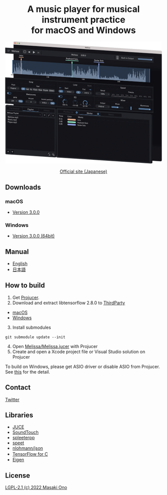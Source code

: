 <h1 align="center">A music player for musical instrument practice<br>for macOS and Windows</h1>

![uiimage](docs/images/screenshot.png)

<div align="center"> <a href="https://mosynthkey.github.io/Melissa/">Official site (Japanese)</a></div>

## Downloads
### macOS
- [Version 3.0.0](https://github.com/mosynthkey/Melissa/releases/download/v3.0.0/Melissa_2_5_2.dmg)

### Windows
- [Version 3.0.0 (64bit)](https://github.com/mosynthkey/Melissa/releases/download/v3.0.0/Melissa_3.0.0_64.zip)

## Manual
- [English](https://github.com/mosynthkey/Melissa/wiki/Manual-(English))
- [日本語](https://github.com/mosynthkey/Melissa/wiki/Manual-(Japanese))

## How to build
1. Get [Projucer](https://juce.com/discover/projucer).
2. Download and extract libtensorflow 2.8.0 to [ThirdParty](ThirdParty)
- [macOS](https://drive.google.com/file/d/1RoUstBT632f8aIB4R3E0IlsGUU6H3IvA/view?usp=share_link)
- [Windows](https://storage.googleapis.com/tensorflow/libtensorflow/libtensorflow%2Dcpu%2Dwindows%2Dx86_64%2D2.8.0.zip)
3. Install submodules
```
git submodule update --init
```
4. Open [Melissa/Melissa.jucer](Melissa/Melissa.jucer) with Projucer
5. Create and open a Xcode project file or Visual Studio solution on Projucer

To build on Windows, please get ASIO driver or disable ASIO from Projucer.
See [this](ThirdParty/asio/how%20to%20get%20asio%20sdk.md) for the detail.

## Contact
[Twitter](https://twitter.com/Melissa__Player)

## Libraries
- [JUCE](https://juce.com) 
- [SoundTouch](https://www.surina.net/soundtouch/)
- [spleeterpp](https://github.com/gvne/spleeterpp)
- [speet](https://github.com/gvne/spleet)
- [nlohmann/json](https://github.com/nlohmann/json)
- [TensorFlow for C](https://www.tensorflow.org/install/)　
- [Eigen](https://eigen.tuxfamily.org/index.php?title=Main_Page)

## License
[LGPL-2.1 (c) 2022 Masaki Ono](LICENSE)
